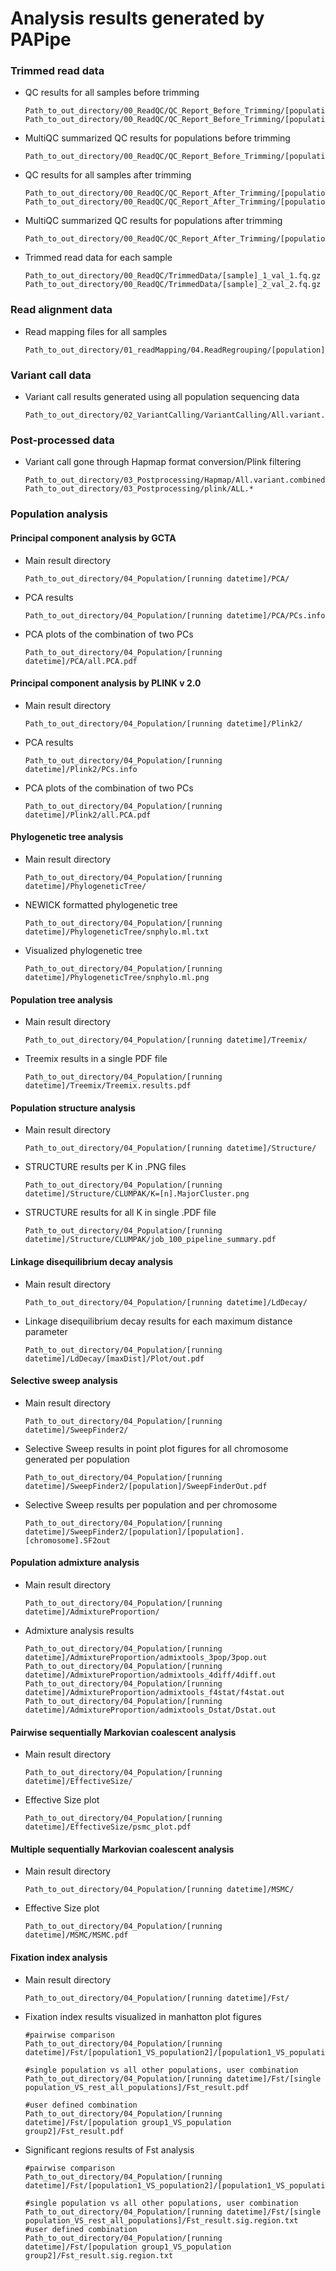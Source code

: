 # Analysis results generated by PAPipe

### Trimmed read data

- QC results for all samples before trimming
    
    ```
    Path_to_out_directory/00_ReadQC/QC_Report_Before_Trimming/[population]/[sample]_1_fastqc.html
    Path_to_out_directory/00_ReadQC/QC_Report_Before_Trimming/[population]/[sample]_2_fastqc.html
    ```

- MultiQC summarized QC results for populations before trimming
    
    ```
    Path_to_out_directory/00_ReadQC/QC_Report_Before_Trimming/[population]/multiqc_report.html
    ```
    
- QC results for all samples after trimming
    
    ```
    Path_to_out_directory/00_ReadQC/QC_Report_After_Trimming/[population]/[sample]_1_val_1_fastqc.html
    Path_to_out_directory/00_ReadQC/QC_Report_After_Trimming/[population]/[sample]_2_val_2_fastqc.html
    ```

- MultiQC summarized QC results for populations after trimming
    
    ```
    Path_to_out_directory/00_ReadQC/QC_Report_After_Trimming/[population]/multiqc_report.html
    ```

- Trimmed read data for each sample
    
    ```
    Path_to_out_directory/00_ReadQC/TrimmedData/[sample]_1_val_1.fq.gz
    Path_to_out_directory/00_ReadQC/TrimmedData/[sample]_2_val_2.fq.gz
    ```
        
### Read alignment data
- Read mapping files for all samples
    
    ```
    Path_to_out_directory/01_readMapping/04.ReadRegrouping/[population]_[sample].addRG.marked.sort.bam
    ```
    
### Variant call data
- Variant call results generated using all population sequencing data
    
    ```
    Path_to_out_directory/02_VariantCalling/VariantCalling/All.variant.combined.GT.SNP.flt.vcf.gz
    ```
    
### Post-processed data
- Variant call gone through Hapmap format conversion/Plink filtering
    
    ```
    Path_to_out_directory/03_Postprocessing/Hapmap/All.variant.combined.GT.SNP.flt.hapmap
    Path_to_out_directory/03_Postprocessing/plink/ALL.*
    ```
    
### Population analysis
   
#### Principal component analysis by GCTA
   
- Main result directory

    ```
    Path_to_out_directory/04_Population/[running datetime]/PCA/
    ```

- PCA results
    
    ```
    Path_to_out_directory/04_Population/[running datetime]/PCA/PCs.info
    ```
    
- PCA plots of the combination of two PCs
    
    ```
    Path_to_out_directory/04_Population/[running datetime]/PCA/all.PCA.pdf
    ```
    
#### Principal component analysis by PLINK v 2.0
   
- Main result directory
    ```
    Path_to_out_directory/04_Population/[running datetime]/Plink2/
    ```

- PCA results
    
    ```
    Path_to_out_directory/04_Population/[running datetime]/Plink2/PCs.info
    ```

- PCA plots of the combination of two PCs
    
    ```
    Path_to_out_directory/04_Population/[running datetime]/Plink2/all.PCA.pdf
    ```
    
#### Phylogenetic tree analysis
   
- Main result directory
    ```
    Path_to_out_directory/04_Population/[running datetime]/PhylogeneticTree/
    ```

- NEWICK formatted phylogenetic tree
    
    ```
    Path_to_out_directory/04_Population/[running datetime]/PhylogeneticTree/snphylo.ml.txt
    ```
    
- Visualized phylogenetic tree
    
    ```
    Path_to_out_directory/04_Population/[running datetime]/PhylogeneticTree/snphylo.ml.png
    ```
    
#### Population tree analysis
   
- Main result directory
    ```
    Path_to_out_directory/04_Population/[running datetime]/Treemix/
    ```

- Treemix results in a single PDF file
    
    ```
    Path_to_out_directory/04_Population/[running datetime]/Treemix/Treemix.results.pdf
    ```
    
#### Population structure analysis
   
- Main result directory
    ```
    Path_to_out_directory/04_Population/[running datetime]/Structure/
    ```

- STRUCTURE results per K in .PNG files
    
    ```
    Path_to_out_directory/04_Population/[running datetime]/Structure/CLUMPAK/K=[n].MajorCluster.png
    ```
    
- STRUCTURE results for all K in single .PDF file
    
    ```
    Path_to_out_directory/04_Population/[running datetime]/Structure/CLUMPAK/job_100_pipeline_summary.pdf
    ```
    
#### Linkage disequilibrium decay analysis
   
- Main result directory
    ```
    Path_to_out_directory/04_Population/[running datetime]/LdDecay/
    ```

- Linkage disequilibrium decay results for each maximum distance parameter
    
    ```
    Path_to_out_directory/04_Population/[running datetime]/LdDecay/[maxDist]/Plot/out.pdf
    ```
    
#### Selective sweep analysis
   
- Main result directory
    ```
    Path_to_out_directory/04_Population/[running datetime]/SweepFinder2/
    ```

- Selective Sweep results in point plot figures for all chromosome generated per population
    
    ```
    Path_to_out_directory/04_Population/[running datetime]/SweepFinder2/[population]/SweepFinderOut.pdf
    ```
    
- Selective Sweep results per population and per chromosome
    
    ```
    Path_to_out_directory/04_Population/[running datetime]/SweepFinder2/[population]/[population].[chromosome].SF2out
    ```
    
#### Population admixture analysis
   
- Main result directory
    ```
    Path_to_out_directory/04_Population/[running datetime]/AdmixtureProportion/
    ```

- Admixture analysis results
    
    ```
    Path_to_out_directory/04_Population/[running datetime]/AdmixtureProportion/admixtools_3pop/3pop.out
    Path_to_out_directory/04_Population/[running datetime]/AdmixtureProportion/admixtools_4diff/4diff.out
    Path_to_out_directory/04_Population/[running datetime]/AdmixtureProportion/admixtools_f4stat/f4stat.out
    Path_to_out_directory/04_Population/[running datetime]/AdmixtureProportion/admixtools_Dstat/Dstat.out
    ```
    
#### Pairwise sequentially Markovian coalescent analysis
   
- Main result directory
    ```
    Path_to_out_directory/04_Population/[running datetime]/EffectiveSize/
    ```

- Effective Size plot
    
    ```
    Path_to_out_directory/04_Population/[running datetime]/EffectiveSize/psmc_plot.pdf
    ```
    
#### Multiple sequentially Markovian coalescent analysis
   
- Main result directory
    ```
    Path_to_out_directory/04_Population/[running datetime]/MSMC/
    ```

- Effective Size plot
    
    ```
    Path_to_out_directory/04_Population/[running datetime]/MSMC/MSMC.pdf
    ```
    
#### Fixation index analysis
   
- Main result directory
    ```
    Path_to_out_directory/04_Population/[running datetime]/Fst/
    ```

- Fixation index results visualized in manhatton plot figures
    
    ```
    #pairwise comparison
    Path_to_out_directory/04_Population/[running datetime]/Fst/[population1_VS_population2]/[population1_VS_population2].pdf
    
    #single population vs all other populations, user combination
    Path_to_out_directory/04_Population/[running datetime]/Fst/[single population_VS_rest_all_populations]/Fst_result.pdf

	#user defined combination
	Path_to_out_directory/04_Population/[running datetime]/Fst/[population group1_VS_population group2]/Fst_result.pdf
    ```
    
- Significant regions results of Fst analysis
    
    ```
    #pairwise comparison
    Path_to_out_directory/04_Population/[running datetime]/Fst/[population1_VS_population2]/[population1_VS_population2].sig.region.txt

    #single population vs all other populations, user combination
    Path_to_out_directory/04_Population/[running datetime]/Fst/[single population_VS_rest_all_populations]/Fst_result.sig.region.txt
	#user defined combination
    Path_to_out_directory/04_Population/[running datetime]/Fst/[population group1_VS_population group2]/Fst_result.sig.region.txt
    ```

